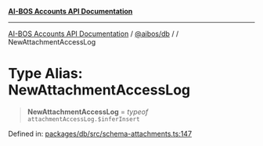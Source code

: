 [**AI-BOS Accounts API Documentation**](../../../README.md)

***

[AI-BOS Accounts API Documentation](../../../README.md) / [@aibos/db](../README.md) / [](../README.md) / NewAttachmentAccessLog

# Type Alias: NewAttachmentAccessLog

> **NewAttachmentAccessLog** = *typeof* `attachmentAccessLog.$inferInsert`

Defined in: [packages/db/src/schema-attachments.ts:147](https://github.com/pohlai88/accounts/blob/48103fb36d28b2b9bfb33472b6de2f719773cde9/packages/db/src/schema-attachments.ts#L147)
